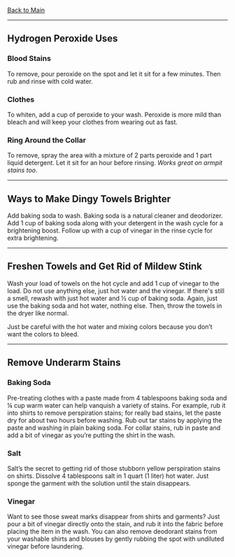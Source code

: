 [Back to Main](/README.md)

---
## Hydrogen Peroxide Uses

### Blood Stains

To remove, pour peroxide on the spot and let it sit for a few minutes. Then rub and rinse with cold water. 

### Clothes

To whiten, add a cup of peroxide to your wash. Peroxide is more mild than bleach and will keep your clothes from wearing out as fast. 

### Ring Around the Collar

To remove, spray the area with a mixture of 2 parts peroxide and 1 part liquid detergent. Let it sit for an hour before rinsing. *Works great on armpit stains too*.

---
## Ways to Make Dingy Towels Brighter

Add baking soda to wash. Baking soda is a natural cleaner and deodorizer. Add 1 cup of baking soda along with your detergent in the wash cycle for a brightening boost. Follow up with a cup of vinegar in the rinse cycle for extra brightening.

---
## Freshen Towels and Get Rid of Mildew Stink

Wash your load of towels on the hot cycle and add 1 cup of vinegar to the load. Do not use anything else, just hot water and the vinegar. If there's still a smell, rewash with just hot water and ½ cup of baking soda. Again, just use the baking soda and hot water, nothing else. Then, throw the towels in the dryer like normal. 

Just be careful with the hot water and mixing colors because you don’t want the colors to bleed.

---
## Remove Underarm Stains

### Baking Soda 

Pre-treating clothes with a paste made from 4 tablespoons baking soda and ¼ cup warm water can help vanquish a variety of stains. For example, rub it into shirts to remove perspiration stains; for really bad stains, let the paste dry for about two hours before washing. Rub out tar stains by applying the paste and washing in plain baking soda. For collar stains, rub in paste and add a bit of vinegar as you’re putting the shirt in the wash. 

### Salt

Salt’s the secret to getting rid of those stubborn yellow perspiration stains on shirts. Dissolve 4 tablespoons salt in 1 quart (1 liter) hot water. Just sponge the garment with the solution until the stain disappears. 

### Vinegar

Want to see those sweat marks disappear from shirts and garments? Just pour a bit of vinegar directly onto the stain, and rub it into the fabric before placing the item in the wash. You can also remove deodorant stains from your washable shirts and blouses by gently rubbing the spot with undiluted vinegar before laundering.